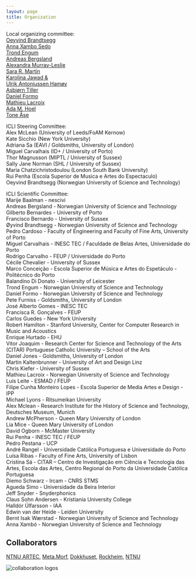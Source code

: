 ```yaml
---
layout: page
title: Organization
---
```


Local organizing committee:  
[Oeyvind Brandtsegg](https://www.ntnu.no/ansatte/oyvind.brandtsegg)  
[Anna Xambo Sedo](https://www.ntnu.no/ansatte/anna.xambo.sedo)  
[Trond Engum](https://www.ntnu.no/ansatte/trond.engum)  
[Andreas Bergsland](https://www.ntnu.no/ansatte/andreas.bergsland)  
[Alexandra Murray-Leslie](https://www.kit.ntnu.no/nb/content/artec-artist-residence-alex-murray-leslie-chicks-speed)  
[Sara R. Martin](https://www.ntnu.no/ansatte/sara.martin)  
[Karolina Jawad &](https://cv2c.noblogs.org)  
[Ulrik Antoniussen Hamøy](http://ulrikah.no/)   
[Asbjørn Tiller](https://www.ntnu.edu/employees/asbjorn.tiller)  
[Daniel Formo](https://www.ntnu.edu/employees/daniel.formo)  
[Mathieu Lacroix](https://www.ntnu.edu/employees/mathieu.lacroix)  
[Ada M. Hoel](http://adahoel.com/)  
[Tone Åse](https://www.ntnu.edu/employees/tone.ase)   


ICLI Steering Committee:  
Alex McLean (University of Leeds/FoAM Kernow)  
Kate Sicchio (New York University)  
Adriana Sa (EAVI / Goldsmiths, University of London)  
Miguel Carvalhais (ID+ / University of Porto)  
Thor Magnusson (MIPTL / University of Sussex)  
Sally Jane Norman (SHL / University of Sussex)  
Maria Chatzichristodoulou (London South Bank University)  
Rui Penha (Escola Superior de Musica e Artes do Espectaculo)  
Oeyvind Brandtsegg (Norwegian University of Science and Technology)
 
ICLI Scientific Committee:   
Marije Baalman - nescivi  
Andreas Bergsland - Norwegian University of Science and Technology  
Gilberto Bernardes - University of Porto  
Francisco Bernardo - University of Sussex  
Øyvind Brandtsegg - Norwegian University of Science and Technology  
Pedro Cardoso - Faculty of Engineering and Faculty of Fine Arts, University of Porto  
Miguel Carvalhais - INESC TEC / Faculdade de Belas Artes, Universidade do Porto  
Rodrigo Carvalho - FEUP / Universidade do Porto  
Cécile Chevalier - University of Sussex  
Marco Conceição - Escola Superior de Música e Artes do Espetáculo - Politécnico do Porto  
Balandino Di Donato - University of Leicester  
Trond Engum - Norwegian University of Science and Technology  
Daniel Formo - Norwegian University of Science and Technology  
Pete Furniss - Goldsmiths, University of London  
José Alberto Gomes - INESC TEC  
Francisca R. Gonçalves - FEUP  
Carlos Guedes - New York University  
Robert Hamilton - Stanford University, Center for Computer Research in Music and Acoustics  
Enrique Hurtado - EHU  
Vitor Joaquim - Research Center for Science and Technology of the Arts (CITAR) Portuguese Catholic University – School of the Arts  
Daniel Jones - Goldsmiths, University of London  
Martin Kaltenbrunner - University of Art and Design Linz  
Chris Kiefer - University of Sussex  
Mathieu Lacroix - Norwegian University of Science and Technology  
Luís Leite - ESMAD / FEUP  
Filipe Cunha Monteiro Lopes - Escola Superior de Media Artes e Design - IPP  
Michael Lyons - Ritsumeikan University  
Alex Mclean - Research Institute for the History of Science and Technology, Deutsches Museum, Munich  
Andrew McPherson - Queen Mary University of London  
Lia Mice - Queen Mary University of London  
David Ogborn - McMaster University  
Rui Penha - INESC TEC / FEUP  
Pedro Pestana - UCP  
André Rangel - Universidade Católica Portuguesa e Universidade do Porto  
Luísa Ribas - Faculty of Fine Arts, University of Lisbon  
Cristina Sá - CITAR – Centro de Investigação em Ciência e Tecnologia das Artes, Escola das Artes, Centro Regional do Porto da Universidade Católica Portuguesa  
Diemo Schwarz - Ircam - CNRS STMS  
Agueda Simo - Universidade da Beira Interior  
Jeff Snyder - Snyderphonics  
Claus Sohn Andersen - Kristiania University College  
Halldór Úlfarsson - IAA  
Edwin van der Heide - Leiden University  
Bernt Isak Wærstad - Norwegian University of Science and Technology  
Anna Xambó - Norwegian University of Science and Technology  


## Collaborators 

[NTNU ARTEC](https://www.ntnu.edu/artec), [Meta.Morf](http://metamorf.no/), [Dokkhuset](https://dokkhuset.no/), [Rockheim](https://rockheim.no), [NTNU](https://www.ntnu.no)

<img src="../assets/img/logos.png" alt="collaboration logos" />
